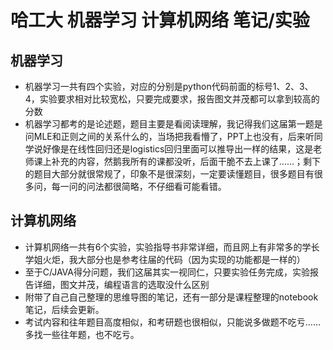 # 哈工大 机器学习 计算机网络 笔记/实验
## 机器学习
- 机器学习一共有四个实验，对应的分别是python代码前面的标号1、2、3、4，实验要求相对比较宽松，只要完成要求，报告图文并茂都可以拿到较高的分数
- 机器学习都考的是论述题，题目主要是看阅读理解，我记得我们这届第一题是问MLE和正则之间的关系什么的，当场把我看懵了，PPT上也没有，后来听同学说好像是在线性回归还是logistics回归里面可以推导出一样的结果，这是老师课上补充的内容，然鹅我所有的课都没听，后面干脆不去上课了……；剩下的题目大部分就很常规了，印象不是很深刻，一定要读懂题目，很多题目有很多问，每一问的问法都很简略，不仔细看可能看错。
## 计算机网络
- 计算机网络一共有6个实验，实验指导书非常详细，而且网上有非常多的学长学姐火炬，我大部分也是参考往届的代码（因为实现的功能都是一样的）
- 至于C/JAVA得分问题，我们这届其实一视同仁，只要实验任务完成，实验报告详细，图文并茂，编程语言的选取没什么区别
- 附带了自己自己整理的思维导图的笔记，还有一部分是课程整理的notebook笔记，后续会更新。
- 考试内容和往年题目高度相似，和考研题也很相似，只能说多做题不吃亏……多找一些往年题，也不吃亏。
